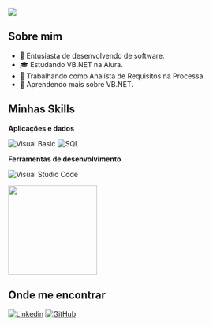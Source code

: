 ![](https://komarev.com/ghpvc/?username=lusyoliveira&color=006bed)

## Sobre mim

- 🤔 Entusiasta de desenvolvendo de software.
- 🎓 Estudando VB.NET na Alura.
- 💼 Trabalhando como Analista de Requisitos na Processa.
- 🌱 Aprendendo mais sobre VB.NET.

## Minhas Skills

**Aplicações e dados**

![Visual Basic](https://img.shields.io/badge/-Visual%20Basic-333333?style=flat&logo=visualbasic&logoColor=white)
![SQL](https://img.shields.io/badge/-SQL-333333?style=flat&logo=sql)

**Ferramentas de desenvolvimento**

![Visual Studio Code](https://img.shields.io/badge/-Visual%20Studio-5C2D91?style=flat&logo=visualstudio&logoColor=White)
<br/>

<a href="https://github.com/lusyoliveira" title="Perfil do Luciene">
  <img height="180em" src="https://github-readme-stats.vercel.app/api?username=lusyoliveira&theme=dracula&show_icons=true" />
</a>

## Onde me encontrar

[![Linkedin](https://img.shields.io/badge/-lloosilva-blue?style=flat-square&logo=Linkedin&logoColor=white&link=lloosilva)](https://www.linkedin.com/in/lloosilva)
[![GitHub](https://img.shields.io/github/followers/iuricode?label=follow&style=social)](https://github.com/lusyoliveira)
